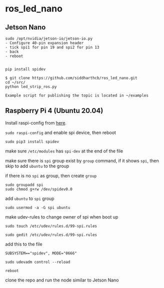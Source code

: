 # ros_led_nano

## Jetson Nano
```
sudo /opt/nvidia/jetson-io/jetson-io.py
- Configure 40-pin expansion header
- tick spi1 for pin 19 and spi2 for pin 13
- back 
- reboot


pip install spidev

$ git clone https://github.com/siddharthcb/ros_led_nano.git
cd ~/src/
python led_strip_ros.py

Example script for publishing the topic is located in ~/examples
```

## Raspberry Pi 4 (Ubuntu 20.04)

Install raspi-config from [here](https://qiita.com/penguinprogrammer/items/a252676a3ce6bd1410da).

`sudo raspi-config` and enable spi device, then reboot

`sudo pip3 install spidev`

make sure `/etc/modules` has `spi-dev` at the end of the file

make sure there is `spi` group exist by `group` command, if it shows `spi`, then skip to add `ubuntu` to the group

if there is no `spi` as group, then create `group`

	sudo groupadd spi
	sudo chmod g+rw /dev/spidev0.0

add `ubuntu` to `spi` group

	sudo usermod -a -G spi ubuntu

make udev-rules to change owner of spi when boot up

	sudo touch /etc/udev/rules.d/99-spi.rules

	sudo gedit /etc/udev/rules.d/99-spi.rules

add this to the file

	SUBSYSTEM=="spidev", MODE="0666"

`sudo udevadm control --reload`

`reboot`

clone the repo and run the node similar to Jetson Nano
